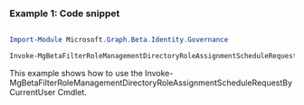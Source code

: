 ### Example 1: Code snippet

```powershell

Import-Module Microsoft.Graph.Beta.Identity.Governance

Invoke-MgBetaFilterRoleManagementDirectoryRoleAssignmentScheduleRequestByCurrentUser -On $onId 

```
This example shows how to use the Invoke-MgBetaFilterRoleManagementDirectoryRoleAssignmentScheduleRequestByCurrentUser Cmdlet.

